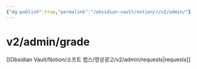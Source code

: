 ```yaml
---
{"dg-publish":true,"permalink":"/obsidian-vault/notion///v2/admin/"}
---
```


# v2/admin/grade

[[Obsidian Vault/Notion/소프트 랩스/영상광고/v2/admin/requests\|requests]]